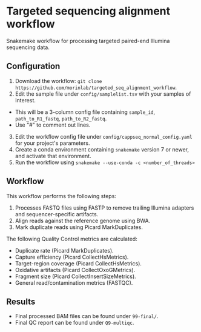 # Targeted sequencing alignment workflow
Snakemake workflow for processing targeted paired-end Illumina sequencing data.


## Configuration
1. Download the workflow: `git clone https://github.com/morinlab/targeted_seq_alignment_workflow`.
2. Edit the sample file under `config/samplelist.tsv` with your samples of interest.
  - This will be a 3-column config file containing `sample_id`, `path_to_R1_fastq`, `path_to_R2_fastq`.
  - Use "#" to comment out lines.
3. Edit the workflow config file under `config/cappseq_normal_config.yaml` for your project's parameters.
4. Create a conda environment containing `snakemake` version 7 or newer, and activate that environment.
5. Run the workflow using `snakemake --use-conda -c <number_of_threads>`


## Workflow
This workflow performs the following steps:
1. Processes FASTQ files using FASTP to remove trailing Illumina adapters and sequencer-specific artifacts.
2. Align reads against the reference genome using BWA.
3. Mark duplicate reads using Picard MarkDuplicates.


The following Quality Control metrics are calculated:
  - Duplicate rate (Picard MarkDuplicates).
  - Capture efficiency (Picard CollectHsMetrics).
  - Target-region coverage (Picard CollectHsMetrics).
  - Oxidative artifacts (Picard CollectOxoGMetrics).
  - Fragment size (Picard CollectInsertSizeMetrics).
  - General read/contamination metrics (FASTQC).


## Results
  - Final processed BAM files can be found under `99-final/`.
  - Final QC report can be found under `Q9-multiqc`.
